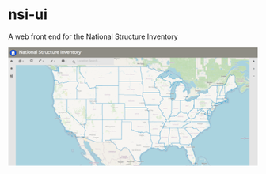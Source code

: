 # nsi-ui
A web front end for the National Structure Inventory

![NSI UI Basic](https://raw.githubusercontent.com/HydrologicEngineeringCenter/nsi-ui/jul-branch/public/nsi-ui-readme-pic2.png)
